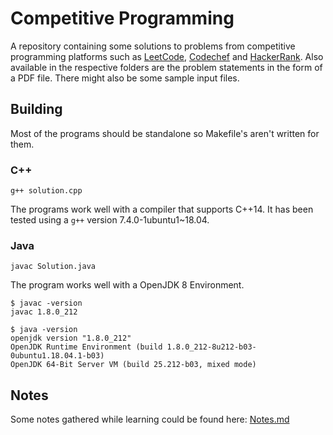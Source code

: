 # Competitive Programming

A repository containing some solutions to problems from competitive programming
platforms such as [LeetCode][0], [Codechef][1] and [HackerRank][2]. Also available in
the respective folders are the problem statements in the form of a PDF file.
There might also be some sample input files.

## Building
Most of the programs should be standalone so Makefile's aren't written for them.

### C++
`g++ solution.cpp`

The programs work well with a compiler that supports
C++14. It has been tested using a `g++` version 7.4.0-1ubuntu1~18.04.

### Java
`javac Solution.java`

The program works well with a OpenJDK 8 Environment.

```
$ javac -version
javac 1.8.0_212

$ java -version
openjdk version "1.8.0_212"
OpenJDK Runtime Environment (build 1.8.0_212-8u212-b03-0ubuntu1.18.04.1-b03)
OpenJDK 64-Bit Server VM (build 25.212-b03, mixed mode)
```

[0]: https://leetcode.com/
[1]: https://www.codechef.com/
[2]: https://www.hackerrank.com/

## Notes

Some notes gathered while learning could be found here: [Notes.md](./Notes.md)
